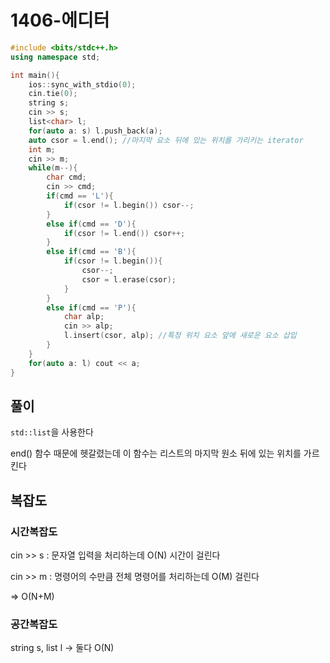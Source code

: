 # 1406-에디터

```cpp
#include <bits/stdc++.h>
using namespace std;

int main(){
    ios::sync_with_stdio(0);
    cin.tie(0);
    string s;
    cin >> s;
    list<char> l;
    for(auto a: s) l.push_back(a);
    auto csor = l.end(); //마지막 요소 뒤에 있는 위치를 가리키는 iterator
    int m;
    cin >> m;
    while(m--){
        char cmd;
        cin >> cmd;
        if(cmd == 'L'){
            if(csor != l.begin()) csor--;
        }
        else if(cmd == 'D'){
            if(csor != l.end()) csor++;
        }
        else if(cmd == 'B'){
            if(csor != l.begin()){
                csor--;
                csor = l.erase(csor);
            }
        }
        else if(cmd == 'P'){
            char alp;
            cin >> alp;
            l.insert(csor, alp); //특정 위치 요소 앞에 새로운 요소 삽입
        }
    }
    for(auto a: l) cout << a;
}
```

## 풀이

`std::list`을 사용한다

end() 함수 때문에 헷갈렸는데 이 함수는 리스트의 마지막 원소 뒤에 있는 위치를 가르킨다

## 복잡도

### 시간복잡도

cin >> s : 문자열 입력을 처리하는데 O(N) 시간이 걸린다

cin >> m : 명령어의 수만큼 전체 명령어를 처리하는데 O(M) 걸린다

⇒ O(N+M)

### 공간복잡도

string s, list<char> l → 둘다 O(N)